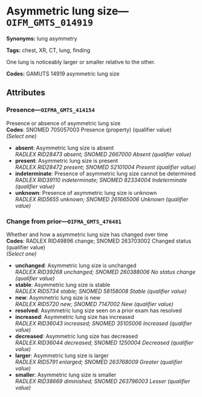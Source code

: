# Asymmetric lung size—`OIFM_GMTS_014919`

**Synonyms:** lung asymmetry

**Tags:** chest, XR, CT, lung, finding

One lung is noticeably larger or smaller relative to the other.

**Codes:** GAMUTS 14919 asymmetric lung size

## Attributes

### Presence—`OIFMA_GMTS_414154`

Presence or absence of asymmetric lung size  
**Codes**: SNOMED 705057003 Presence (property) (qualifier value)  
*(Select one)*

- **absent**: Asymmetric lung size is absent  
_RADLEX RID28473 absent; SNOMED 2667000 Absent (qualifier value)_
- **present**: Asymmetric lung size is present  
_RADLEX RID28472 present; SNOMED 52101004 Present (qualifier value)_
- **indeterminate**: Presence of asymmetric lung size cannot be determined  
_RADLEX RID39110 indeterminate; SNOMED 82334004 Indeterminate (qualifier value)_
- **unknown**: Presence of asymmetric lung size is unknown  
_RADLEX RID5655 unknown; SNOMED 261665006 Unknown (qualifier value)_

### Change from prior—`OIFMA_GMTS_476481`

Whether and how a asymmetric lung size has changed over time  
**Codes**: RADLEX RID49896 change; SNOMED 263703002 Changed status (qualifier value)  
*(Select one)*

- **unchanged**: Asymmetric lung size is unchanged  
_RADLEX RID39268 unchanged; SNOMED 260388006 No status change (qualifier value)_
- **stable**: Asymmetric lung size is stable  
_RADLEX RID5734 stable; SNOMED 58158008 Stable (qualifier value)_
- **new**: Asymmetric lung size is new  
_RADLEX RID5720 new; SNOMED 7147002 New (qualifier value)_
- **resolved**: Asymmetric lung size seen on a prior exam has resolved  
- **increased**: Asymmetric lung size has increased  
_RADLEX RID36043 increased; SNOMED 35105006 Increased (qualifier value)_
- **decreased**: Asymmetric lung size has decreased  
_RADLEX RID36044 decreased; SNOMED 1250004 Decreased (qualifier value)_
- **larger**: Asymmetric lung size is larger  
_RADLEX RID5791 enlarged; SNOMED 263768009 Greater (qualifier value)_
- **smaller**: Asymmetric lung size is smaller  
_RADLEX RID38669 diminished; SNOMED 263796003 Lesser (qualifier value)_